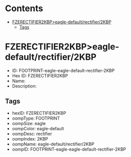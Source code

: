



Contents
========

* [FZERECTIFIER2KBP>eagle-default/rectifier/2KBP](#fzerectifier2kbpeagle-defaultrectifier2kbp)
	* [Tags](#tags)

# FZERECTIFIER2KBP>eagle-default/rectifier/2KBP

- ID: FOOTPRINT-eagle-eagle-default-rectifier-2KBP
- Hex ID: FZERECTIFIER2KBP
- Name: 
- Description: 

## Tags

- hexID: FZERECTIFIER2KBP
- oompType: FOOTPRINT
- oompSize: eagle
- oompColor: eagle-default
- oompDesc: rectifier
- oompIndex: 2KBP
- oompName: eagle-default/rectifier/2KBP
- oompID: FOOTPRINT-eagle-eagle-default-rectifier-2KBP
